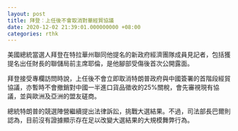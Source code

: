 ```yaml
---
layout: post
title: 拜登︰上任後不會取消對華經貿協議
date: 2020-12-02 21:39:01.000000000 +08:00
categories: rthk
---
```


美國總統當選人拜登在特拉華州聯同他提名的新政府經濟團隊成員見記者，包括獲提名出任財長的聯儲局前主席耶倫，是他腳部受傷後首次公開露面。

拜登接受專欄訪問時說，上任後不會立即取消特朗普政府與中國簽署的首階段經貿協議，亦暫時不會撤銷對中國一半進口貨品徵收的25%關稅，會先審視現有協議，並與歐洲及亞洲的盟友磋商。

總統特朗普的競選陣營繼續提出法律訴訟，挑戰大選結果。不過，司法部長巴爾則認為，目前沒有證據顯示存在足以改變大選結果的大規模舞弊行為。
